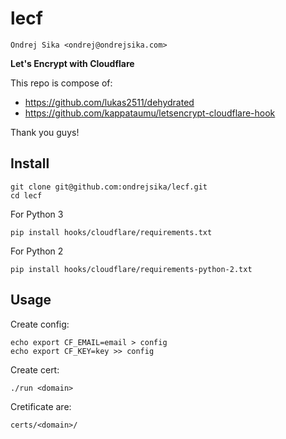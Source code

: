 # lecf

    Ondrej Sika <ondrej@ondrejsika.com>

__Let's Encrypt with Cloudflare__

This repo is compose of:

- https://github.com/lukas2511/dehydrated
- https://github.com/kappataumu/letsencrypt-cloudflare-hook

Thank you guys!


## Install

    git clone git@github.com:ondrejsika/lecf.git
    cd lecf

For Python 3

    pip install hooks/cloudflare/requirements.txt

For Python 2

    pip install hooks/cloudflare/requirements-python-2.txt


## Usage

Create config:

    echo export CF_EMAIL=email > config
    echo export CF_KEY=key >> config

Create cert:

    ./run <domain>

Cretificate are:

    certs/<domain>/

